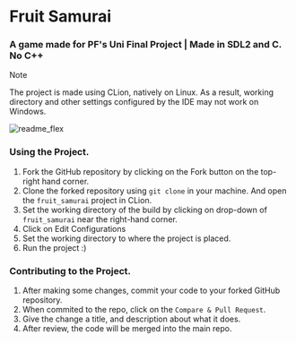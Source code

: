 # Fruit Samurai
### A game made for PF's Uni Final Project | Made in SDL2 and C. No C++

> [!Note]
> The project is made using CLion, natively on Linux. As a result, working directory and other settings configured by the IDE may not work on Windows.

![readme_flex](https://github.com/user-attachments/assets/62b6b139-6409-42e9-9864-5e353f3cf743)

### Using the Project.
1. Fork the GitHub repository by clicking on the Fork button on the top-right hand corner.
2. Clone the forked repository using `git clone` in your machine. And open the `fruit_samurai` project in CLion.
3. Set the working directory of the build by clicking on drop-down of `fruit_samurai` near the right-hand corner.
4. Click on Edit Configurations
5. Set the working directory to where the project is placed.
6. Run the project :)

### Contributing to the Project.
1. After making some changes, commit your code to your forked GitHub repository.
2. When commited to the repo, click on the `Compare & Pull Request`.
3. Give the change a title, and description about what it does.
4. After review, the code will be merged into the main repo.
